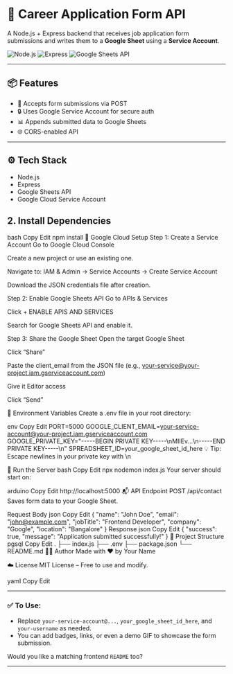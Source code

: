 # 🚀 Career Application Form API

A Node.js + Express backend that receives job application form submissions and writes them to a **Google Sheet** using a **Service Account**.

![Node.js](https://img.shields.io/badge/Node.js-18.x-brightgreen?logo=node.js) ![Express](https://img.shields.io/badge/Express.js-Backend-blue?logo=express) ![Google Sheets API](https://img.shields.io/badge/Google%20Sheets-API-34A853?logo=google-sheets)

---

## 📦 Features

- 📝 Accepts form submissions via POST
- 🔒 Uses Google Service Account for secure auth
- 📊 Appends submitted data to Google Sheets
- 🌐 CORS-enabled API

---

## ⚙️ Tech Stack

- Node.js
- Express
- Google Sheets API
- Google Cloud Service Account

## 2. Install Dependencies
bash
Copy
Edit
npm install
🔐 Google Cloud Setup
Step 1: Create a Service Account
Go to Google Cloud Console

Create a new project or use an existing one.

Navigate to:
IAM & Admin → Service Accounts → Create Service Account

Download the JSON credentials file after creation.

Step 2: Enable Google Sheets API
Go to APIs & Services

Click + ENABLE APIS AND SERVICES

Search for Google Sheets API and enable it.

Step 3: Share the Google Sheet
Open the target Google Sheet

Click “Share”

Paste the client_email from the JSON file (e.g., your-service@your-project.iam.gserviceaccount.com)

Give it Editor access

Click “Send”

🧪 Environment Variables
Create a .env file in your root directory:

env
Copy
Edit
PORT=5000
GOOGLE_CLIENT_EMAIL=your-service-account@your-project.iam.gserviceaccount.com
GOOGLE_PRIVATE_KEY="-----BEGIN PRIVATE KEY-----\\nMIIEv...\\n-----END PRIVATE KEY-----\\n"
SPREADSHEET_ID=your_google_sheet_id_here
💡 Tip: Escape newlines in your private key with \\n

🚀 Run the Server
bash
Copy
Edit
npx nodemon index.js
Your server should start on:

arduino
Copy
Edit
http://localhost:5000
📬 API Endpoint
POST /api/contact
Saves form data to your Google Sheet.

Request Body
json
Copy
Edit
{
  "name": "John Doe",
  "email": "john@example.com",
  "jobTitle": "Frontend Developer",
  "company": "Google",
  "location": "Bangalore"
}
Response
json
Copy
Edit
{
  "success": true,
  "message": "Application submitted successfully!"
}
📂 Project Structure
pgsql
Copy
Edit
.
├── index.js
├── .env
├── package.json
└── README.md
🧑‍💻 Author
Made with ❤️ by Your Name

☁️ License
MIT License – Free to use and modify.

yaml
Copy
Edit

---

### ✅ To Use:

- Replace `your-service-account@...`, `your_google_sheet_id_here`, and `your-username` as needed.
- You can add badges, links, or even a demo GIF to showcase the form submission.

Would you like a matching frontend `README` too?

---


